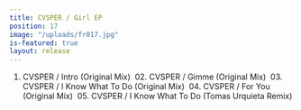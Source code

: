 ```yaml
---
title: CVSPER / Girl EP
position: 17
image: "/uploads/fr017.jpg"
is-featured: true
layout: release
---
```

01. CVSPER / Intro (Original Mix)
 02. CVSPER / Gimme (Original Mix)
 03. CVSPER / I Know What To Do (Original Mix)
 04. CVSPER / For You (Original Mix)
 05. CVSPER / I Know What To Do (Tomas Urquieta Remix)
